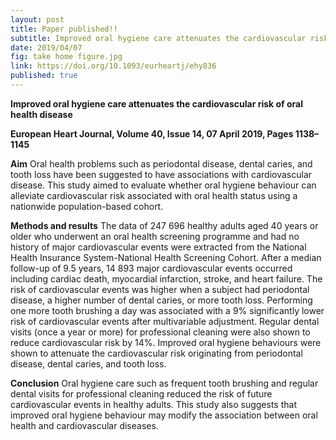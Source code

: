 ```yaml
---
layout: post
title: Paper published!!
subtitle: Improved oral hygiene care attenuates the cardiovascular risk of oral health disease
date: 2019/04/07
fig: take home figure.jpg
link: https://doi.org/10.1093/eurheartj/ehy836
published: true
---
```


<b>Improved oral hygiene care attenuates the cardiovascular risk of oral health disease</b>

<b>European Heart Journal, Volume 40, Issue 14, 07 April 2019, Pages 1138–1145</b>

<b>Aim</b>
Oral health problems such as periodontal disease, dental caries, and tooth loss have been suggested to have associations with cardiovascular disease. This study aimed to evaluate whether oral hygiene behaviour can alleviate cardiovascular risk associated with oral health status using a nationwide population-based cohort.

<b>Methods and results</b>
The data of 247 696 healthy adults aged 40 years or older who underwent an oral health screening programme and had no history of major cardiovascular events were extracted from the National Health Insurance System-National Health Screening Cohort. After a median follow-up of 9.5 years, 14 893 major cardiovascular events occurred including cardiac death, myocardial infarction, stroke, and heart failure. The risk of cardiovascular events was higher when a subject had periodontal disease, a higher number of dental caries, or more tooth loss. Performing one more tooth brushing a day was associated with a 9% significantly lower risk of cardiovascular events after multivariable adjustment. Regular dental visits (once a year or more) for professional cleaning were also shown to reduce cardiovascular risk by 14%. Improved oral hygiene behaviours were shown to attenuate the cardiovascular risk originating from periodontal disease, dental caries, and tooth loss.

<b>Conclusion</b>
Oral hygiene care such as frequent tooth brushing and regular dental visits for professional cleaning reduced the risk of future cardiovascular events in healthy adults. This study also suggests that improved oral hygiene behaviour may modify the association between oral health and cardiovascular diseases.
